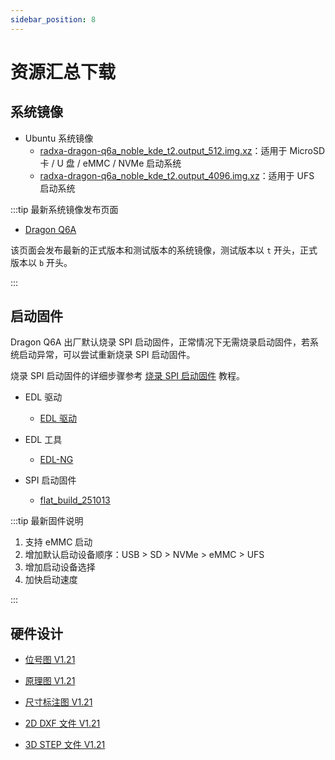```yaml
---
sidebar_position: 8
---
```


# 资源汇总下载

## 系统镜像

- Ubuntu 系统镜像
  - [radxa-dragon-q6a_noble_kde_t2.output_512.img.xz](https://github.com/radxa-build/radxa-dragon-q6a/releases/download/rsdk-t2/radxa-dragon-q6a_noble_kde_t2.output_512.img.xz)：适用于 MicroSD 卡 / U 盘 / eMMC / NVMe 启动系统
  - [radxa-dragon-q6a_noble_kde_t2.output_4096.img.xz](https://github.com/radxa-build/radxa-dragon-q6a/releases/download/rsdk-t2/radxa-dragon-q6a_noble_kde_t2.output_4096.img.xz)：适用于 UFS 启动系统

:::tip 最新系统镜像发布页面

- [Dragon Q6A](https://github.com/radxa-build/radxa-dragon-q6a/releases)

该页面会发布最新的正式版本和测试版本的系统镜像，测试版本以 `t` 开头，正式版本以 `b` 开头。

:::

## 启动固件

Dragon Q6A 出厂默认烧录 SPI 启动固件，正常情况下无需烧录启动固件，若系统启动异常，可以尝试重新烧录 SPI 启动固件。

烧录 SPI 启动固件的详细步骤参考 [烧录 SPI 启动固件](../q6a/low-dev/spi_fw/) 教程。

- EDL 驱动

  - [EDL 驱动](https://dl.radxa.com/dragon/q6a/images/QUD_CustomInst_1.00.91.7.zip)

- EDL 工具

  - [EDL-NG](https://dl.radxa.com/q6a/images/edl-ng-dist.zip)

- SPI 启动固件

  - [flat_build_251013](https://dl.radxa.com/dragon/q6a/images/dragon-q6a_flat_build_251013.zip)

:::tip 最新固件说明

1. 支持 eMMC 启动
2. 增加默认启动设备顺序：USB > SD > NVMe > eMMC > UFS
3. 增加启动设备选择
4. 加快启动速度

:::

## 硬件设计

- [位号图 V1.21](https://dl.radxa.com/dragon/q6a/hw/radxa_dragon_q6a_components_placement_map_v1.21.pdf)

- [原理图 V1.21](https://dl.radxa.com/dragon/q6a/hw/radxa_dragon_q6a_schematic_v1.21.pdf)

- [尺寸标注图 V1.21](https://dl.radxa.com/dragon/q6a/hw/radxa_dragon_q6a_2d_dimensions_v1.21.pdf)

- [2D DXF 文件 V1.21](https://dl.radxa.com/dragon/q6a/hw/radxa_dragon_q6a_2d_dxf_v1.21.zip)

- [3D STEP 文件 V1.21](https://dl.radxa.com/dragon/q6a/hw/radxa_dragon_q6a_3d_stp_v1.21.zip)
